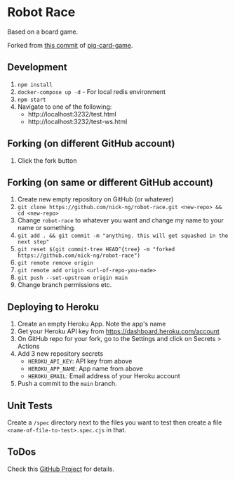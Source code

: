 # Robot Race

Based on a board game.

Forked from [this commit](https://github.com/nick-ng/pig-dice-game/tree/3a89a39beeec72fe83670879c23086d5988af42e) of [pig-card-game](https://github.com/nick-ng/pig-card-game).

## Development

1. `npm install`
2. `docker-compose up -d` - For local redis environment
3. `npm start`
4. Navigate to one of the following:
   - http://localhost:3232/test.html
   - http://localhost:3232/test-ws.html

## Forking (on different GitHub account)

1. Click the fork button

## Forking (on same or different GitHub account)

1. Create new empty repository on GitHub (or whatever)
2. `git clone https://github.com/nick-ng/robot-race.git <new-repo> && cd <new-repo>`
3. Change `robot-race` to whatever you want and change my name to your name or something.
4. `git add . && git commit -m "anything. this will get squashed in the next step"`
5. `git reset $(git commit-tree HEAD^{tree} -m "forked https://github.com/nick-ng/robot-race")`
6. `git remote remove origin`
7. `git remote add origin <url-of-repo-you-made>`
8. `git push --set-upstream origin main`
9. Change branch permissions etc.

## Deploying to Heroku

1. Create an empty Heroku App. Note the app's name
2. Get your Heroku API key from https://dashboard.heroku.com/account
3. On GitHub repo for your fork, go to the Settings and click on Secrets > Actions
4. Add 3 new repository secrets
   - `HEROKU_API_KEY`: API key from above
   - `HEROKU_APP_NAME`: App name from above
   - `HEROKU_EMAIL`: Email address of your Heroku account
5. Push a commit to the `main` branch.

## Unit Tests

Create a `/spec` directory next to the files you want to test then create a file `<name-of-file-to-test>.spec.cjs` in that.

## ToDos

Check this [GitHub Project](https://github.com/users/nick-ng/projects/1) for details.
